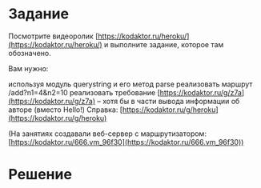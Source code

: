 # Задание
  Посмотрите видеоролик [https://kodaktor.ru/heroku/](https://kodaktor.ru/heroku/) и выполните задание, которое там обозначено.

  Вам нужно:

  используя модуль querystring и его метод parse реализовать маршрут /add?n1=4&n2=10
  реализовать требование [https://kodaktor.ru/g/z7a](https://kodaktor.ru/g/z7a) – хотя бы в части вывода информации об авторе (вместо Hello!)
  Справка: [https://kodaktor.ru/g/heroku](https://kodaktor.ru/g/heroku)

  (На занятиях создавали веб-сервер с маршрутизатором: [https://kodaktor.ru/666.vm_96f30](https://kodaktor.ru/666.vm_96f30)) 
  
# Решение

